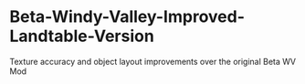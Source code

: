 # Beta-Windy-Valley-Improved-Landtable-Version
Texture accuracy and object layout improvements over the original Beta WV Mod
